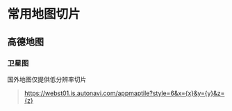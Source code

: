 # 常用地图切片

## 高德地图

### 卫星图

国外地图仅提供低分辨率切片

> https://webst01.is.autonavi.com/appmaptile?style=6&x={x}&y={y}&z={z}

